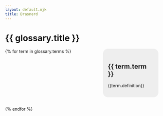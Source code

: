 ```yaml
---
layout: default.njk
title: Drasnerd
---
```


<style>
  .glossary-container {
    align-items: flex-start;
    display: flex;
    flex-wrap: wrap;
    gap: 1rem;
    justify-content: space-between;
  }

  .glossary-term {
    background: #eee;
    border-radius: 1rem;
    margin: 0;
    padding: 1rem;
    width: calc(33% - 1rem);
  }
</style>

<h1 class="title">{{ glossary.title }}</h1>

<div class="glossary-container">
{% for term in glossary.terms %}

<article class="glossary-term">
 <div class="content">
  <h2 class="title">{{ term.term }}</h2>
  <div class="content">
    <p>{{term.definition}}</p>
  </div>
 </div>
</article>

{% endfor %}
</div>
